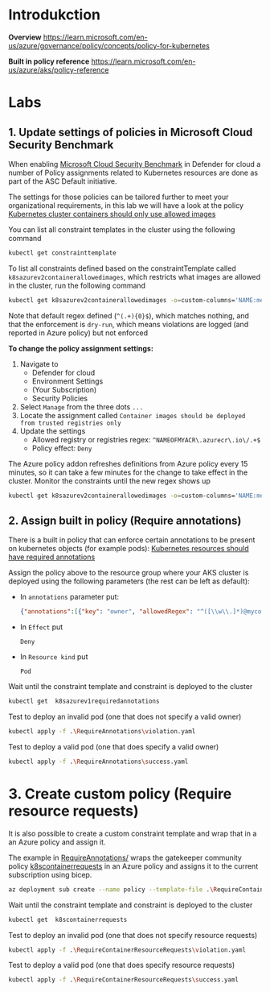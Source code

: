 # Introdukction

**Overview**
https://learn.microsoft.com/en-us/azure/governance/policy/concepts/policy-for-kubernetes

**Built in policy reference**
https://learn.microsoft.com/en-us/azure/aks/policy-reference


# Labs

## 1. Update settings of policies in Microsoft Cloud Security Benchmark
When enabling [Microsoft Cloud Security Benchmark](https://learn.microsoft.com/en-us/security/benchmark/azure/overview) in Defender for cloud a number of Policy assignments related to Kubernetes resources are done as part of the ASC Default initiative.

The settings for those policies can be tailored further to meet your organizational requirements, in this lab we will have a look at the policy [Kubernetes cluster containers should only use allowed images](https://portal.azure.com/#blade/Microsoft_Azure_Policy/PolicyDetailBlade/definitionId/%2Fproviders%2FMicrosoft.Authorization%2FpolicyDefinitions%2Ffebd0533-8e55-448f-b837-bd0e06f16469)

You can list all constraint templates in the cluster using the following command

```sh
kubectl get constrainttemplate
```

To list all constraints defined based on the constraintTemplate called `k8sazurev2containerallowedimages`, which restricts what images are allowed in the cluster, run the following command

```sh
kubectl get k8sazurev2containerallowedimages -o=custom-columns='NAME:metadata.name,imageRegex:spec.parameters.imageRegex,ENFORCEMENT:spec.enforcementAction'
```

Note that default regex defined (`^(.+){0}$`), which matches nothing, and that the enforcement is `dry-run`, which means violations are logged (and reported in Azure policy) but not enforced

**To change the policy assignment settings:**
1. Navigate to
    - Defender for cloud
    - Environment Settings
    - (Your Subscription)
    - Security Policies
2. Select `Manage` from the three dots `...`
3. Locate the assignment called `Container images should be deployed from trusted registries only`
4. Update the settings
    - Allowed registry or registries regex: `^NAMEOFMYACR\.azurecr\.io\/.+$`
    - Policy effect: `Deny`


The Azure policy addon refreshes definitions from Azure policy every 15 minutes, so it can take a few minutes for the change to take effect in the cluster. Monitor the constraints until the new regex shows up

```sh
kubectl get k8sazurev2containerallowedimages -o=custom-columns='NAME:metadata.name,imageRegex:spec.parameters.imageRegex,ENFORCEMENT:spec.enforcementAction'
```

## 2. Assign built in policy (Require annotations)
There is a built in policy that can enforce certain annotations to be present on kubernetes objects (for example pods): [Kubernetes resources should have required annotations
](https://portal.azure.com/#blade/Microsoft_Azure_Policy/PolicyDetailBlade/definitionId/%2Fproviders%2FMicrosoft.Authorization%2FpolicyDefinitions%2F9a5f4e39-e427-4d5d-ae73-93db00328bec)

Assign the policy above to the resource group where your AKS cluster is deployed using the following parameters (the rest can be left as default):

- In `annotations` parameter put:
    ```json
    {"annotations":[{"key": "owner", "allowedRegex": "^([\\w\\.]*)@mycompany\\.tld$"}]}
    ```
- In `Effect` put
    ```
    Deny
    ```
- In `Resource kind` put
    ```
    Pod
    ```

Wait until the constraint template and constraint is deployed to the cluster
```sh
kubectl get  k8sazurev1requiredannotations
```

Test to deploy an invalid pod (one that does not specify a valid owner)
```sh
kubectl apply -f .\RequireAnnotations\violation.yaml
```

Test to deploy a valid pod (one that does specify a valid owner)
```sh
kubectl apply -f .\RequireAnnotations\success.yaml
```

# 3. Create custom policy (Require resource requests)

It is also possible to create a custom constraint template and wrap that in a an Azure policy and assign it.

The example in [RequireAnnotations/](RequireAnnotations/) wraps the gatekeeper community policy [k8scontainerrequests](https://open-policy-agent.github.io/gatekeeper-library/website/validation/containerrequests) in an Azure policy and assigns it to the current subscription using bicep.

```sh
az deployment sub create --name policy --template-file .\RequireContainerResourceRequests\main.bicep --location swedencentral
```

Wait until the constraint template and constraint is deployed to the cluster
```sh
kubectl get  k8scontainerrequests
```

Test to deploy an invalid pod (one that does not specify resource requests)
```sh
kubectl apply -f .\RequireContainerResourceRequests\violation.yaml
```

Test to deploy a valid pod (one that does specify resource requests)
```sh
kubectl apply -f .\RequireContainerResourceRequests\success.yaml
```